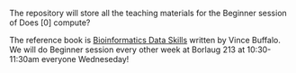 The repository will store all the teaching materials for the Beginner session of Does [0] compute?

The reference book is [Bioinformatics Data Skills](http://shop.oreilly.com/product/0636920030157.do) written by Vince Buffalo.
We will do Beginner session every other week at Borlaug 213 at 10:30-11:30am everyone Wedneseday!
